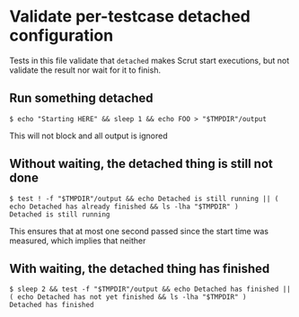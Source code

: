 # Validate per-testcase detached configuration

Tests in this file validate that `detached` makes Scrut start executions, but not validate the result nor wait for it to finish.

## Run something detached

```scrut {detached: true}
$ echo "Starting HERE" && sleep 1 && echo FOO > "$TMPDIR"/output
```

This will not block and all output is ignored

## Without waiting, the detached thing is still not done

```scrut
$ test ! -f "$TMPDIR"/output && echo Detached is still running || ( echo Detached has already finished && ls -lha "$TMPDIR" )
Detached is still running
```

This ensures that at most one second passed since the start time was measured, which implies that neither

## With waiting, the detached thing has finished

```scrut
$ sleep 2 && test -f "$TMPDIR"/output && echo Detached has finished || ( echo Detached has not yet finished && ls -lha "$TMPDIR" )
Detached has finished
```
